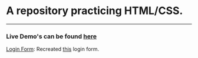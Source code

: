 # A repository practicing HTML/CSS. <br />
-----------------------

### Live Demo's can be found [here](https://c-garza.github.io/HTML-CSS-JS-Practice/)
[Login Form](https://github.com/C-Garza/HTML-CSS-JS-Practice/tree/master/Login%20Form): Recreated [this](http://www.premiumpixels.com/freebies/elegant-login-form-design-psd/) login form.